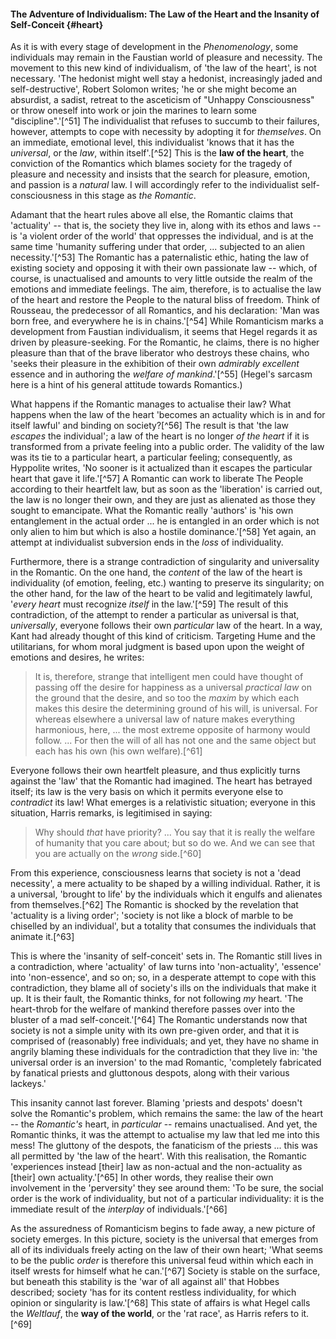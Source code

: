 #### The Adventure of Individualism: The Law of the Heart and the Insanity of Self-Conceit {#heart}

As it is with every stage of development in the *Phenomenology*, some
individuals may remain in the Faustian world of pleasure and necessity. The
movement to this new kind of individualism, of 'the law of the heart', is not
necessary. 'The hedonist might well stay a hedonist, increasingly jaded and
self-destructive', Robert Solomon writes; 'he or she might become an absurdist,
a sadist, retreat to the asceticism of "Unhappy Consciousness" or throw oneself
into work or join the marines to learn some "discipline".'[^51] The
individualist that refuses to succumb to their failures, however, attempts to
cope with necessity by adopting it for *themselves*. On an immediate, emotional
level, this individualist 'knows that it has the *universal*, or the *law*,
within itself'.[^52] This is the **law of the heart**, the conviction of the
Romantics which blames society for the tragedy of pleasure and necessity and
insists that the search for pleasure, emotion, and passion is a *natural* law. I
will accordingly refer to the individualist self-consciousness in this stage as
*the Romantic*.

Adamant that the heart rules above all else, the Romantic claims that
'actuality' -- that is, the society they live in, along with its ethos and laws
-- is 'a violent order of the world' that oppresses the individual, and is at
the same time 'humanity suffering under that order, ... subjected to an alien
necessity.'[^53] The Romantic has a paternalistic ethic, hating the law of
existing society and opposing it with their own passionate law -- which, of
course, is unactualised and amounts to very little outside the realm of the
emotions and immediate feelings. The aim, therefore, is to actualise the law of
the heart and restore the People to the natural bliss of freedom. Think of
Rousseau, the predecessor of all Romantics, and his declaration: 'Man was born
free, and everywhere he is in chains.'[^54] While Romanticism marks a
development from Faustian individualism, it seems that Hegel regards it as
driven by pleasure-seeking. For the Romantic, he claims, there is no higher
pleasure than that of the brave liberator who destroys these chains, who 'seeks
their pleasure in the exhibition of their own *admirably excellent* essence and
in authoring the *welfare of mankind*.'[^55] (Hegel's sarcasm here is a hint of
his general attitude towards Romantics.)

What happens if the Romantic manages to actualise their law? What happens when
the law of the heart 'becomes an actuality which is in and for itself lawful'
and binding on society?[^56] The result is that 'the law *escapes* the
individual'; a law of the heart is no longer *of the heart* if it is transformed
from a private feeling into a public order. The validity of the law was its tie
to a particular heart, a particular feeling; consequently, as Hyppolite writes,
'No sooner is it actualized than it escapes the particular heart that gave it
life.'[^57] A Romantic can work to liberate The People according to their
heartfelt law, but as soon as the 'liberation' is carried out, the law is no
longer their own, and they are just as alienated as those they sought to
emancipate. What the Romantic really 'authors' is 'his own entanglement in the
actual order ... he is entangled in an order which is not only alien to him but
which is also a hostile dominance.'[^58] Yet again, an attempt at individualist
subversion ends in the *loss* of individuality.

Furthermore, there is a strange contradiction of singularity and universality in
the Romantic. On the one hand, the *content* of the law of the heart is
individuality (of emotion, feeling, etc.) wanting to preserve its singularity;
on the other hand, for the law of the heart to be valid and legitimately lawful,
'*every heart* must recognize *itself* in the law.'[^59] The result of this
contradiction, of the attempt to render a particular as universal is that,
*universally*, everyone follows their own *particular* law of the heart. In a
way, Kant had already thought of this kind of criticism. Targeting Hume and the
utilitarians, for whom moral judgment is based upon upon the weight of emotions
and desires, he writes:

> It is, therefore, strange that intelligent men could have thought of passing
> off the desire for happiness as a universal *practical law* on the ground that
> the desire, and so too the *maxim* by which each makes this desire the
> determining ground of his will, is universal. For whereas elsewhere a
> universal law of nature makes everything harmonious, here, ... the most
> extreme opposite of harmony would follow. ... For then the will of all has not
> one and the same object but each has his own (his own welfare).[^61]

Everyone follows their own heartfelt pleasure, and thus explicitly turns against
the 'law' that the Romantic had imagined. The heart has betrayed itself; its law
is the very basis on which it permits everyone else to *contradict* its law!
What emerges is a relativistic situation; everyone in this situation, Harris
remarks, is legitimised in saying:

> Why should *that* have priority? ... You say that it is really the welfare of
> humanity that you care about; but so do we. And we can see that you are
> actually on the *wrong* side.[^60]

From this experience, consciousness learns that society is not a 'dead
necessity', a mere actuality to be shaped by a willing individual. Rather, it is
a universal, 'brought to life' by the individuals which it engulfs and alienates
from themselves.[^62] The Romantic is shocked by the revelation that 'actuality
is a living order'; 'society is not like a block of marble to be chiselled by an
individual', but a totality that consumes the individuals that animate it.[^63]

This is where the 'insanity of self-conceit' sets in. The Romantic still lives
in a contradiction, where 'actuality' of law turns into 'non-actuality',
'essence' into 'non-essence', and so on; so, in a desperate attempt to cope with
this contradiction, they blame all of society's ills on the individuals that
make it up. It is their fault, the Romantic thinks, for not following *my*
heart. 'The heart-throb for the welfare of mankind therefore passes over into
the bluster of a mad self-conceit.'[^64] The Romantic understands now that
society is not a simple unity with its own pre-given order, and that it is
comprised of (reasonably) free individuals; and yet, they have no shame in
angrily blaming these individuals for the contradiction that they live in: 'the
universal order is an inversion' to the mad Romantic, 'completely fabricated by
fanatical priests and gluttonous despots, along with their various lackeys.'

This insanity cannot last forever. Blaming 'priests and despots' doesn't solve
the Romantic's problem, which remains the same: the law of the heart -- the
*Romantic's* heart, in *particular* -- remains unactualised. And yet, the
Romantic thinks, it was the attempt to actualise my law that led me into this
mess! The gluttony of the despots, the fanaticism of the priests ... this was
all permitted by 'the law of the heart'. With this realisation, the Romantic
'experiences instead [their] law as non-actual and the non-actuality as [their]
own actuality.'[^65] In other words, they realise their own involvement in the
'perversity' they see around them: 'To be sure, the social order is the work of
individuality, but not of a particular individuality: it is the immediate result
of the *interplay* of individuals.'[^66]

As the assuredness of Romanticism begins to fade away, a new picture of society
emerges. In this picture, society is the universal that emerges from all of its
individuals freely acting on the law of their own heart; 'What seems to be the
public *order* is therefore this universal feud within which each in itself
wrests for himself what he can.'[^67] Society is stable on the surface, but
beneath this stability is the 'war of all against all' that Hobbes described;
society 'has for its content restless individuality, for which opinion or
singularity is law.'[^68] This state of affairs is what Hegel calls the
*Weltlauf*, the **way of the world**, or the 'rat race', as Harris refers to
it.[^69]
